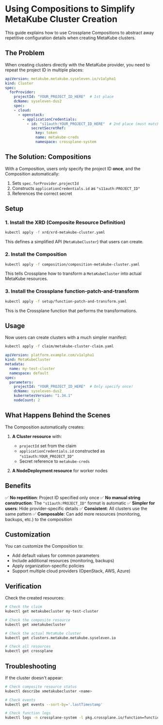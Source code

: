 # Using Compositions to Simplify MetaKube Cluster Creation

This guide explains how to use Crossplane Compositions to abstract away repetitive configuration details when creating MetaKube clusters.

## The Problem

When creating clusters directly with the MetaKube provider, you need to repeat the project ID in multiple places:

```yaml
apiVersion: metakube.metakube.syseleven.io/v1alpha1
kind: Cluster
spec:
  forProvider:
    projectId: "YOUR_PROJECT_ID_HERE"  # 1st place
    dcName: syseleven-dus2
    spec:
    - cloud:
      - openstack:
        - applicationCredentials:
          - id: "s11auth:YOUR_PROJECT_ID_HERE"  # 2nd place (must match!)
            secretSecretRef:
              key: token
              name: metakube-creds
              namespace: crossplane-system
```

## The Solution: Compositions

With a Composition, users only specify the project ID **once**, and the Composition automatically:
1. Sets `spec.forProvider.projectId`
2. Constructs `applicationCredentials.id` as `"s11auth:PROJECT_ID"`
3. References the correct secret

## Setup

### 1. Install the XRD (Composite Resource Definition)

```bash
kubectl apply -f xrd/xrd-metakube-cluster.yaml
```

This defines a simplified API (`MetaKubeCluster`) that users can create.

### 2. Install the Composition

```bash
kubectl apply -f composition/composition-metakube-cluster.yaml
```

This tells Crossplane how to transform a `MetaKubeCluster` into actual MetaKube resources.

### 3. Install the Crossplane function-patch-and-transform

```bash
kubectl apply -f setup/function-patch-and-transform.yaml
```

This is the Crossplane function that performs the transformations.

## Usage

Now users can create clusters with a much simpler manifest:

```bash
kubectl apply -f claim/metakube-cluster-claim.yaml
```

```yaml
apiVersion: platform.example.com/v1alpha1
kind: MetaKubeCluster
metadata:
  name: my-test-cluster
  namespace: default
spec:
  parameters:
    projectId: "YOUR_PROJECT_ID_HERE"  # Only specify once!
    dcName: syseleven-dus2
    kubernetesVersion: "1.34.1"
    nodeCount: 2
```

## What Happens Behind the Scenes

The Composition automatically creates:

1. **A Cluster resource** with:
   - `projectId` set from the claim
   - `applicationCredentials.id` constructed as `"s11auth:YOUR_PROJECT_ID"`
   - Secret reference to `metakube-creds`

2. **A NodeDeployment resource** for worker nodes

## Benefits

✅ **No repetition**: Project ID specified only once
✅ **No manual string construction**: The `"s11auth:PROJECT_ID"` format is automatic
✅ **Simpler for users**: Hide provider-specific details
✅ **Consistent**: All clusters use the same pattern
✅ **Composable**: Can add more resources (monitoring, backups, etc.) to the composition

## Customization

You can customize the Composition to:
- Add default values for common parameters
- Include additional resources (monitoring, backups)
- Apply organization-specific policies
- Support multiple cloud providers (OpenStack, AWS, Azure)

## Verification

Check the created resources:

```bash
# Check the claim
kubectl get metakubecluster my-test-cluster

# Check the composite resource
kubectl get xmetakubecluster

# Check the actual MetaKube cluster
kubectl get clusters.metakube.metakube.syseleven.io

# Check all resources
kubectl get crossplane
```

## Troubleshooting

If the cluster doesn't appear:

```bash
# Check composite resource status
kubectl describe xmetakubecluster <name>

# Check events
kubectl get events --sort-by='.lastTimestamp'

# Check function logs
kubectl logs -n crossplane-system -l pkg.crossplane.io/function=function-patch-and-transform
```
